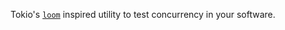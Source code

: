 Tokio's [`loom`](https://docs.rs/loom/latest/loom/) inspired utility to test concurrency in your software.